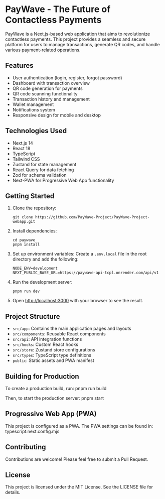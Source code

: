 # PayWave - The Future of Contactless Payments

PayWave is a Next.js-based web application that aims to revolutionize contactless payments. This project provides a seamless and secure platform for users to manage transactions, generate QR codes, and handle various payment-related operations.

## Features

- User authentication (login, register, forgot password)
- Dashboard with transaction overview
- QR code generation for payments
- QR code scanning functionality
- Transaction history and management
- Wallet management
- Notifications system
- Responsive design for mobile and desktop

## Technologies Used

- Next.js 14
- React 18
- TypeScript
- Tailwind CSS
- Zustand for state management
- React Query for data fetching
- Zod for schema validation
- Next-PWA for Progressive Web App functionality

## Getting Started

1. Clone the repository:

   ```
   git clone https://github.com/PayWave-Project/PayWave-Project-webapp.git
   ```

2. Install dependencies:

   ```
   cd paywave
   pnpm install
   ```

3. Set up environment variables:
   Create a `.env.local` file in the root directory and add the following:

   ```
   NODE_ENV=development
   NEXT_PUBLIC_BASE_URL=https://paywave-api-tcpl.onrender.com/api/v1
   ```

4. Run the development server:

   ```
   pnpm run dev
   ```

5. Open [http://localhost:3000](http://localhost:3000) with your browser to see the result.

## Project Structure

- `src/app`: Contains the main application pages and layouts
- `src/components`: Reusable React components
- `src/api`: API integration functions
- `src/hooks`: Custom React hooks
- `src/store`: Zustand store configurations
- `src/types`: TypeScript type definitions
- `public`: Static assets and PWA manifest

## Building for Production

To create a production build, run:
pnpm run build

Then, to start the production server:
pnpm start

## Progressive Web App (PWA)

This project is configured as a PWA. The PWA settings can be found in:
typescript:next.config.mjs

## Contributing

Contributions are welcome! Please feel free to submit a Pull Request.

## License

This project is licensed under the MIT License. See the LICENSE file for details.
